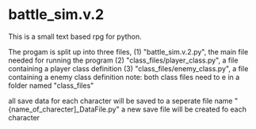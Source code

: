 # battle_sim.v.2

This is a small text based rpg for python.

The progam is split up into three files, 
(1) "battle_sim.v.2.py", the main file needed for running the program
(2) "class_files/player_class.py", a file containing a player class definition
(3) "class_files/enemy_class.py", a file containing a enemy class definition
    note: both class files need to e in a folder named "class_files"
    
all save data for each character will be saved to a seperate file name "{name_of_charecter]\_DataFile.py"
a new save file will be created fo each character
